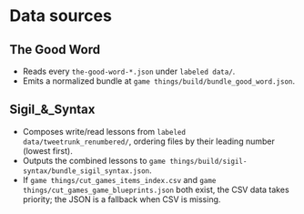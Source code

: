 # Data sources

## The Good Word

* Reads every `the-good-word-*.json` under `labeled data/`.
* Emits a normalized bundle at `game things/build/bundle_good_word.json`.

## Sigil_&_Syntax

* Composes write/read lessons from `labeled data/tweetrunk_renumbered/`, ordering files by their leading number (lowest first).
* Outputs the combined lessons to `game things/build/sigil-syntax/bundle_sigil_syntax.json`.
* If `game things/cut_games_items_index.csv` and `game things/cut_games_game_blueprints.json` both exist, the CSV data takes priority; the JSON is a fallback when CSV is missing.

